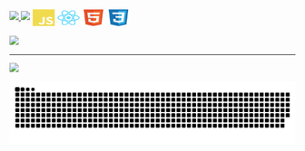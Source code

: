 <div>
  <a href="https://github.com/RenanAbreu">
  <img height="180em" src="https://github-readme-stats.vercel.app/api?username=RenanAbreu&show_icons=true&theme=onedark&include_all_commits=true&count_private=true"/>
  <img height="180em" src="https://github-readme-stats.vercel.app/api/top-langs/?username=RenanAbreu&layout=compact&langs_count=16&theme=onedark"/><a/>

  <img align="center" alt="Renan-Js" height="30" width="40" src="https://raw.githubusercontent.com/devicons/devicon/master/icons/javascript/javascript-plain.svg">
  <img align="center" alt="Renan-React" height="30" width="40" src="https://raw.githubusercontent.com/devicons/devicon/master/icons/react/react-original.svg">
  <img align="center" alt="Renan-HTML" height="30" width="40" src="https://raw.githubusercontent.com/devicons/devicon/master/icons/html5/html5-original.svg">
  <img align="center" alt="Renan-CSS" height="30" width="40" src="https://raw.githubusercontent.com/devicons/devicon/master/icons/css3/css3-original.svg">
  
  
  
</div>

<div> 
 <br>
  <img src="https://github.githubassets.com/images/modules/profile/badge--acv-64.png" target="_blank">
  <hr>
  
  <a href="https://www.linkedin.com/in/renan-lopes-2ba594155" target="_blank"><img src="https://img.shields.io/badge/-LinkedIn-%230077B5?style=for-the-badge&logo=linkedin&logoColor=white" target="_blank"></a> 
  
  
  ![github contribution grid snake animation](https://raw.githubusercontent.com/platane/platane/output/github-contribution-grid-snake.svg)
 
</div>
